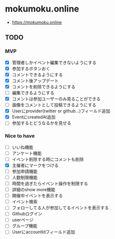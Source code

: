 # mokumoku.online
* https://mokumoku.online

## TODO
### MVP
* [x] 管理者しかイベント編集できないようにする
* [x] 参加するボタンおく
* [x] コメントできるようにする
* [x] コメント後アップデート
* [x] コメントを削除できるようにする
* [ ] 編集できるようにする
* [x] コメントは参加ユーザーのみ見ることができる
* [ ] 画像をコメントとして投稿できるようにする
* [x] Userにprovider(twitter or github...)フィールド追加
* [x] EventにcreatedAt追加
* [ ] 参加するとどうなるかを見せる
### Nice to have
* [ ] いいね機能
* [ ] アンケート機能
* [ ] イベント削除する時にコメントも削除
* [x] 主催者にマークをつける
* [ ] 参加申請機能
* [ ] 人数制限機能
* [ ] 時間を過ぎたらイベント操作を制限する
* [ ] 詳細のshow more機能
* [ ] 開催中イベントを表示する
* [ ] イベント検索
* [ ] フォローしてる人が参加してるイベントを表示する
* [ ] Githubログイン
* [ ] userページ
* [ ] グループ機能
* [ ] UserにaccountIdフィールド追加
